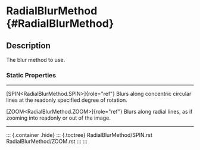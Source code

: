 RadialBlurMethod {#RadialBlurMethod}
================

Description
-----------

The blur method to use.

### Static Properties

  --------------------------------------------- --------------------------------------------
  [SPIN\<RadialBlurMethod.SPIN\>]{role="ref"}   Blurs along concentric circular lines at the
  readonly                                      specified degree of rotation.

  [ZOOM\<RadialBlurMethod.ZOOM\>]{role="ref"}   Blurs along radial lines, as if zooming into
  readonly                                      or out of the image.
  --------------------------------------------- --------------------------------------------

::: {.container .hide}
::: {.toctree}
RadialBlurMethod/SPIN.rst RadialBlurMethod/ZOOM.rst
:::
:::
